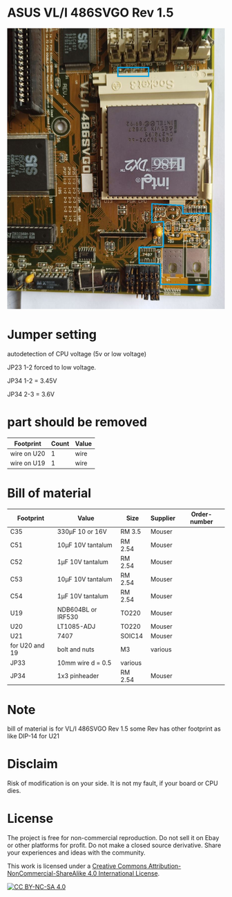 # ASUS VL/I 486SVGO Rev 1.5

![pictures](https://github.com/matt1187/3.3V-adventure/blob/main/asus_SVGO/SVGO_rev1_5.jpg)


# Jumper setting
autodetection of CPU voltage  (5v or low voltage)

JP23 1-2 forced to low voltage.

JP34 1-2 = 3.45V  

JP34 2-3 = 3.6V

# part should be removed
|Footprint|Count|Value|
|------|----|-----|
|wire on U20|1|wire|
|wire on U19|1|wire|


# Bill of material


|Footprint|Value|Size|Supplier|Order-number|
|--------------|-----|-----|-------|-----------------|
|C35| 330µF 10 or 16V |RM 3.5 |Mouser||
|C51| 10µF 10V tantalum |RM 2.54 |Mouser||
|C52| 1µF 10V tantalum |RM 2.54 |Mouser||
|C53| 10µF 10V tantalum |RM 2.54 |Mouser||
|C54| 1µF 10V tantalum |RM 2.54 |Mouser||
|U19|NDB604BL or IRF530|TO220|Mouser||
|U20|LT1085-ADJ|TO220|Mouser||
|U21|7407|SOIC14|Mouser||
|for U20 and 19|bolt and nuts|M3 |various||
|JP33|10mm  wire d = 0.5 |various||
|JP34|1x3 pinheader|RM 2.54|Mouser||


# Note
bill of material is for VL/I 486SVGO Rev 1.5
some Rev has other footprint as like DIP-14 for U21



# Disclaim
Risk of modification is on your side.  It is not my fault, if your board or CPU dies.


# License
The project is free for non-commercial reproduction. Do not sell it on Ebay or other platforms for profit. Do not make a closed source derivative. Share your experiences and ideas with the community.

This work is licensed under a [Creative Commons Attribution-NonCommercial-ShareAlike 4.0 International License][cc-by-nc-sa].

[![CC BY-NC-SA 4.0][cc-by-nc-sa-image]][cc-by-nc-sa]

[cc-by-nc-sa]: http://creativecommons.org/licenses/by-nc-sa/4.0/
[cc-by-nc-sa-image]: https://licensebuttons.net/l/by-nc-sa/4.0/88x31.png
